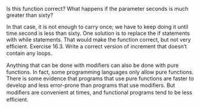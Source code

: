 Is this function correct? What happens if the parameter seconds is much greater than sixty?

In that case, it is not enough to carry once; we have to keep doing it until time.second is less than sixty. One solution is to replace the if statements with while statements. That would make the function correct, but not very efﬁcient. Exercise 16.3. Write a correct version of increment that doesn’t contain any loops.

Anything that can be done with modiﬁers can also be done with pure functions. In fact, some programming languages only allow pure functions. There is some evidence that programs that use pure functions are faster to develop and less error-prone than programs that use modiﬁers. But modiﬁers are convenient at times, and functional programs tend to be less efﬁcient.